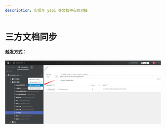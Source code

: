 ```yaml
---
description: 实现与 yapi 等文档中心的对接
---
```


# 三方文档同步

#### 触发方式：

![三方文档同步](<../.gitbook/assets/image (7).png>)

